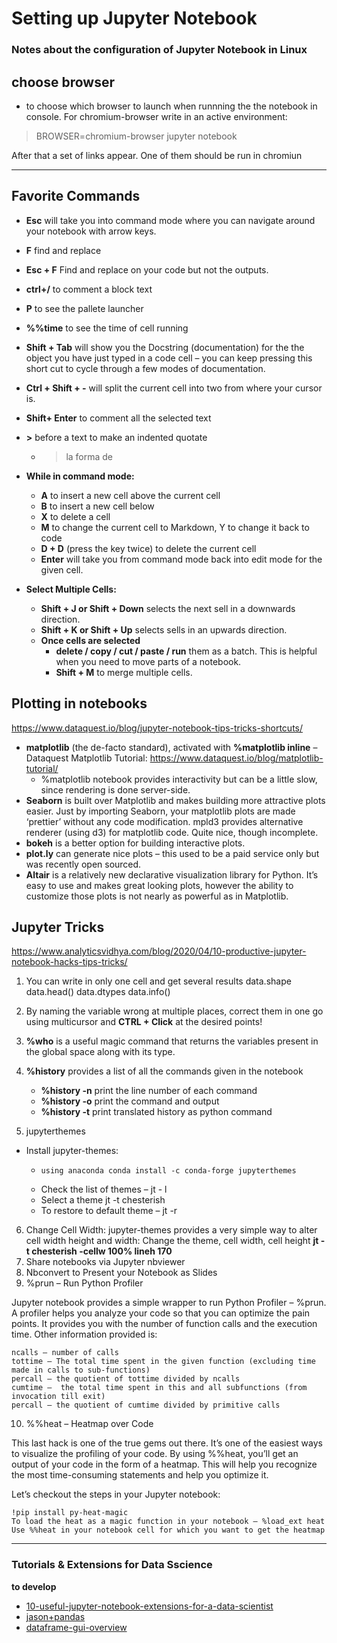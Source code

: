 # Setting up Jupyter Notebook
### Notes about the configuration of Jupyter Notebook in Linux

## choose browser 
* to choose which browser to launch when runnning the the notebook in console. For chromium-browser write in an active environment:
>BROWSER=chromium-browser jupyter notebook

After that a set of links appear. One of them should be run in chromiun 

---
## Favorite Commands

* **Esc** will take you into command mode where you can navigate around your notebook with arrow keys.
 * **F** find and replace
 * **Esc + F** Find and replace on your code but not the outputs.
 * **ctrl+/** to comment a block text
 * **P** to see the pallete launcher
 * **%%time** to see the time of cell running 
 * **Shift + Tab** will show you the Docstring (documentation) for the the object you have just typed in a code cell – you can keep pressing this short cut to cycle through a few modes of documentation.
* **Ctrl + Shift + -** will split the current cell into two from where your cursor is.
* **Shift+ Enter** to comment all the selected text

* **>** before a text to make an indented quotate 
	* >la forma de 


*  **While in command mode:**
   *    **A** to insert a new cell above the current cell
   *    **B** to insert a new cell below
   *    **X** to delete a cell 
   *    **M** to change the current cell to Markdown, Y to change it back to code
   *    **D + D** (press the key twice) to delete the current cell
   *    **Enter** will take you from command mode back into edit mode for the given cell.

   
*  **Select Multiple Cells:**
   *    **Shift + J or Shift + Down** selects the next sell in a downwards direction. 
   *    **Shift + K or Shift + Up** selects sells in an upwards direction.
	 *    **Once cells are selected**
           * **delete / copy / cut / paste / run** them as a batch. This is helpful when you need to move parts of a notebook.
            * **Shift + M** to merge multiple cells.

## Plotting in notebooks
https://www.dataquest.io/blog/jupyter-notebook-tips-tricks-shortcuts/

* **matplotlib** (the de-facto standard), activated with **%matplotlib inline**  – Dataquest Matplotlib Tutorial: https://www.dataquest.io/blog/matplotlib-tutorial/
  *   %matplotlib notebook provides interactivity but can be a little slow, since rendering is done server-side.
* **Seaborn** is built over Matplotlib and makes building more attractive plots easier. Just by importing Seaborn, your matplotlib plots are made ‘prettier’ without any code modification.
    mpld3 provides alternative renderer (using d3) for matplotlib code. Quite nice, though incomplete.
* **bokeh** is a better option for building interactive plots.
* **plot.ly** can generate nice plots – this used to be a paid service only but was recently open sourced.
* **Altair** is a relatively new declarative visualization library for Python. It’s easy to use and makes great looking plots, however the ability to customize those plots is not nearly as powerful as in Matplotlib.


## Jupyter Tricks 
https://www.analyticsvidhya.com/blog/2020/04/10-productive-jupyter-notebook-hacks-tips-tricks/


1. You can write in only one cell and get several results
data.shape
data.head()
data.dtypes
data.info()

2. By naming the variable wrong at multiple places, correct them in one go using multicursor and **CTRL + Click** at the desired points!

3. **%who** is a useful magic command that returns the variables present in the global space along with its type.

4. **%history** provides a list of all the commands given in the notebook


    * **%history -n** print the line number of each command
    * **%history -o** print the command and output
    * **%history -t** print translated history as python command


5. jupyterthemes 

  *  Install jupyter-themes:
       *     using anaconda conda install -c conda-forge jupyterthemes
        * Check the list of themes – jt - l
        * Select a theme jt -t chesterish
        * To restore to default theme – jt -r
6. Change Cell Width: jupyter-themes provides a very simple way to alter cell width height and width:
    Change the theme, cell width, cell height **jt -t chesterish -cellw 100% lineh 170**
7. Share notebooks via Jupyter nbviewer
8. Nbconvert to Present your Notebook as Slides 
9. %prun – Run Python Profiler

Jupyter notebook provides a simple wrapper to run Python Profiler – %prun. A profiler helps you analyze your code so that you can optimize the pain points. It provides you with the number of function calls and the execution time. Other information provided is:

    ncalls – number of calls
    tottime – The total time spent in the given function (excluding time made in calls to sub-functions)
    percall – the quotient of tottime divided by ncalls
    cumtime –  the total time spent in this and all subfunctions (from invocation till exit)
    percall – the quotient of cumtime divided by primitive calls
10.  %%heat – Heatmap over Code

This last hack is one of the true gems out there. It’s one of the easiest ways to visualize the profiling of your code. By using %%heat, you’ll get an output of your code in the form of a heatmap. This will help you recognize the most time-consuming statements and help you optimize it.

Let’s checkout the steps in your Jupyter notebook:

    !pip install py-heat-magic
    To load the heat as a magic function in your notebook – %load_ext heat
    Use %%heat in your notebook cell for which you want to get the heatmap


---
### Tutorials & Extensions for Data Sscience 
**to develop**
- [10-useful-jupyter-notebook-extensions-for-a-data-scientist](https://towardsdatascience.com/10-useful-jupyter-notebook-extensions-for-a-data-scientist-bd4cb472c25e)
- [jason+pandas](https://www.dataquest.io/blog/python-json-tutorial/)
- [dataframe-gui-overview](https://pbpython.com/dataframe-gui-overview.html)
